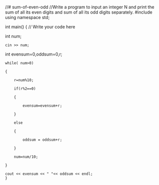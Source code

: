 //# sum-of-even-odd
//Write a program to input an integer N and print the sum of all its even digits and sum of all its odd digits separately.
#include<iostream>
using namespace std;

int main() {
	// Write your code here
	
int num;

    cin >> num;

int evensum=0,oddsum=0,r;

    while( num>0)

    {

        r=num%10;

        if(r%2==0)

        {

            evensum=evensum+r;

        }

        else

        {

            oddsum = oddsum+r;

        }

        num=num/10;

    }

    cout << evensum << " "<< oddsum << endl;
    }
	
